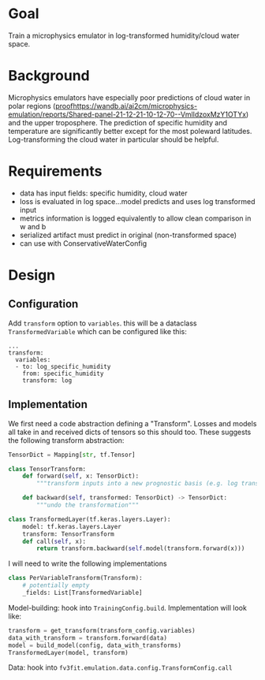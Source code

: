 # Goal 

Train a microphysics emulator in log-transformed humidity/cloud water space. 

# Background

Microphysics emulators have especially poor predictions of cloud water in polar
regions
([proof]()https://wandb.ai/ai2cm/microphysics-emulation/reports/Shared-panel-21-12-21-10-12-70--VmlldzoxMzY1OTYx)
and the upper troposphere.
The prediction of specific humidity and temperature are significantly better except for the most poleward latitudes.
Log-transforming the cloud water in particular should be helpful.

# Requirements

- data has input fields: specific humidity, cloud water
- loss is evaluated in log space...model predicts and uses log transformed input
- metrics information is logged equivalently to allow clean comparison in w and b
- serialized artifact must predict in original (non-transformed space)
- can use with ConservativeWaterConfig

# Design

## Configuration

Add `transform` option to `variables`. this will be a dataclass
`TransformedVariable` which can be configured like this:

```
...
transform:
  variables:
  - to: log_specific_humidity
    from: specific_humidity
    transform: log
```

## Implementation

We first need a code abstraction defining a "Transform".  Losses and models all
take in and received dicts of tensors so this should too.  These suggests the
following transform abstraction:

```python
TensorDict = Mapping[str, tf.Tensor]

class TensorTransform:
    def forward(self, x: TensorDict):
        """transform inputs into a new prognostic basis (e.g. log transform)"""

    def backward(self, transformed: TensorDict) -> TensorDict:
        """undo the transformation"""

class TransformedLayer(tf.keras.layers.Layer):
    model: tf.keras.layers.Layer
    transform: TensorTransform
    def call(self, x):
        return transform.backward(self.model(transform.forward(x)))
```

I will need to write the following implementations

```python
class PerVariableTransform(Transform):
    # potentially empty
    _fields: List[TransformedVariable]
```

Model-building: hook into `TrainingConfig.build`. Implementation will look like:
```python
transform = get_transform(transform_config.variables)
data_with_transform = transform.forward(data)
model = build_model(config, data_with_transforms)
TransformedLayer(model, transform)
```

Data: hook into  `fv3fit.emulation.data.config.TransformConfig.call`